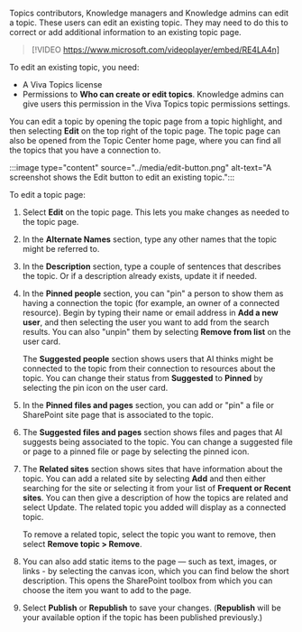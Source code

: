 Topics contributors, Knowledge managers and Knowledge admins can edit a topic. These users can edit an existing topic. They may need to do this to correct or add additional information to an existing topic page.

> [!VIDEO https://www.microsoft.com/videoplayer/embed/RE4LA4n]

To edit an existing topic, you need:

- A Viva Topics license
- Permissions to **Who can create or edit topics**. Knowledge admins can give users this permission in the Viva Topics topic permissions settings.

You can edit a topic by opening the topic page from a topic highlight, and then selecting **Edit** on the top right of the topic page. The topic page can also be opened from the Topic Center home page, where you can find all the topics that you have a connection to.

:::image type="content" source="../media/edit-button.png" alt-text="A screenshot shows the Edit button to edit an existing topic.":::

To edit a topic page:

1. Select **Edit** on the topic page. This lets you make changes as needed to the topic page.
2. In the **Alternate Names** section, type any other names that the topic might be referred to.
3. In the **Description** section, type a couple of sentences that describes the topic. Or if a description already exists, update it if needed.
4. In the **Pinned people** section, you can "pin" a person to show them as having a connection the topic (for example, an owner of a connected resource). Begin by typing their name or email address in **Add a new user**, and then selecting the user you want to add from the search results. You can also "unpin" them by selecting **Remove from list** on the user card.

   The **Suggested people** section shows users that AI thinks might be connected to the topic from their connection to resources about the topic. You can change their status from **Suggested** to **Pinned** by selecting the pin icon on the user card.
5. In the **Pinned files and pages** section, you can add or "pin" a file or SharePoint site page that is associated to the topic.
6. The **Suggested files and pages** section shows files and pages that AI suggests being associated to the topic. You can change a suggested file or page to a pinned file or page by selecting the pinned icon.
7. The **Related sites** section shows sites that have information about the topic. You can add a related site by selecting **Add** and then either searching for the site or selecting it from your list of **Frequent or Recent sites**. You can then give a description of how the topics are related and select Update. The related topic you added will display as a connected topic.

   To remove a related topic, select the topic you want to remove, then select **Remove topic > Remove**.
8. You can also add static items to the page — such as text, images, or links - by selecting the canvas icon, which you can find below the short description. This opens the SharePoint toolbox from which you can choose the item you want to add to the page. 
9. Select **Publish** or **Republish** to save your changes. (**Republish** will be your available option if the topic has been published previously.)
